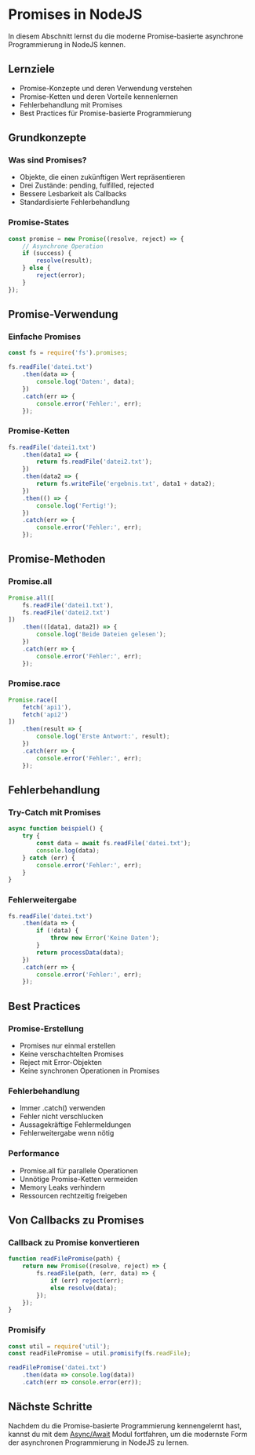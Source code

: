 # Promises in NodeJS

In diesem Abschnitt lernst du die moderne Promise-basierte asynchrone Programmierung in NodeJS kennen.

## Lernziele

- Promise-Konzepte und deren Verwendung verstehen
- Promise-Ketten und deren Vorteile kennenlernen
- Fehlerbehandlung mit Promises
- Best Practices für Promise-basierte Programmierung

## Grundkonzepte

### Was sind Promises?
- Objekte, die einen zukünftigen Wert repräsentieren
- Drei Zustände: pending, fulfilled, rejected
- Bessere Lesbarkeit als Callbacks
- Standardisierte Fehlerbehandlung

### Promise-States
```javascript
const promise = new Promise((resolve, reject) => {
    // Asynchrone Operation
    if (success) {
        resolve(result);
    } else {
        reject(error);
    }
});
```

## Promise-Verwendung

### Einfache Promises
```javascript
const fs = require('fs').promises;

fs.readFile('datei.txt')
    .then(data => {
        console.log('Daten:', data);
    })
    .catch(err => {
        console.error('Fehler:', err);
    });
```

### Promise-Ketten
```javascript
fs.readFile('datei1.txt')
    .then(data1 => {
        return fs.readFile('datei2.txt');
    })
    .then(data2 => {
        return fs.writeFile('ergebnis.txt', data1 + data2);
    })
    .then(() => {
        console.log('Fertig!');
    })
    .catch(err => {
        console.error('Fehler:', err);
    });
```

## Promise-Methoden

### Promise.all
```javascript
Promise.all([
    fs.readFile('datei1.txt'),
    fs.readFile('datei2.txt')
])
    .then(([data1, data2]) => {
        console.log('Beide Dateien gelesen');
    })
    .catch(err => {
        console.error('Fehler:', err);
    });
```

### Promise.race
```javascript
Promise.race([
    fetch('api1'),
    fetch('api2')
])
    .then(result => {
        console.log('Erste Antwort:', result);
    })
    .catch(err => {
        console.error('Fehler:', err);
    });
```

## Fehlerbehandlung

### Try-Catch mit Promises
```javascript
async function beispiel() {
    try {
        const data = await fs.readFile('datei.txt');
        console.log(data);
    } catch (err) {
        console.error('Fehler:', err);
    }
}
```

### Fehlerweitergabe
```javascript
fs.readFile('datei.txt')
    .then(data => {
        if (!data) {
            throw new Error('Keine Daten');
        }
        return processData(data);
    })
    .catch(err => {
        console.error('Fehler:', err);
    });
```

## Best Practices

### Promise-Erstellung
- Promises nur einmal erstellen
- Keine verschachtelten Promises
- Reject mit Error-Objekten
- Keine synchronen Operationen in Promises

### Fehlerbehandlung
- Immer .catch() verwenden
- Fehler nicht verschlucken
- Aussagekräftige Fehlermeldungen
- Fehlerweitergabe wenn nötig

### Performance
- Promise.all für parallele Operationen
- Unnötige Promise-Ketten vermeiden
- Memory Leaks verhindern
- Ressourcen rechtzeitig freigeben

## Von Callbacks zu Promises

### Callback zu Promise konvertieren
```javascript
function readFilePromise(path) {
    return new Promise((resolve, reject) => {
        fs.readFile(path, (err, data) => {
            if (err) reject(err);
            else resolve(data);
        });
    });
}
```

### Promisify
```javascript
const util = require('util');
const readFilePromise = util.promisify(fs.readFile);

readFilePromise('datei.txt')
    .then(data => console.log(data))
    .catch(err => console.error(err));
```

## Nächste Schritte

Nachdem du die Promise-basierte Programmierung kennengelernt hast, kannst du mit dem [Async/Await](asyncAwait.md) Modul fortfahren, um die modernste Form der asynchronen Programmierung in NodeJS zu lernen. 